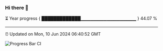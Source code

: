 ### Hi there 👋

⏳ Year progress { █████████████▁▁▁▁▁▁▁▁▁▁▁▁▁▁▁▁▁ } 44.07 %

---

⏰ Updated on Mon, 10 Jun 2024 06:40:52 GMT

![Progress Bar CI](https://github.com/IshwaranRudhara/GIT-ACTION/workflows/Progress%20Bar%20CI/badge.svg)
